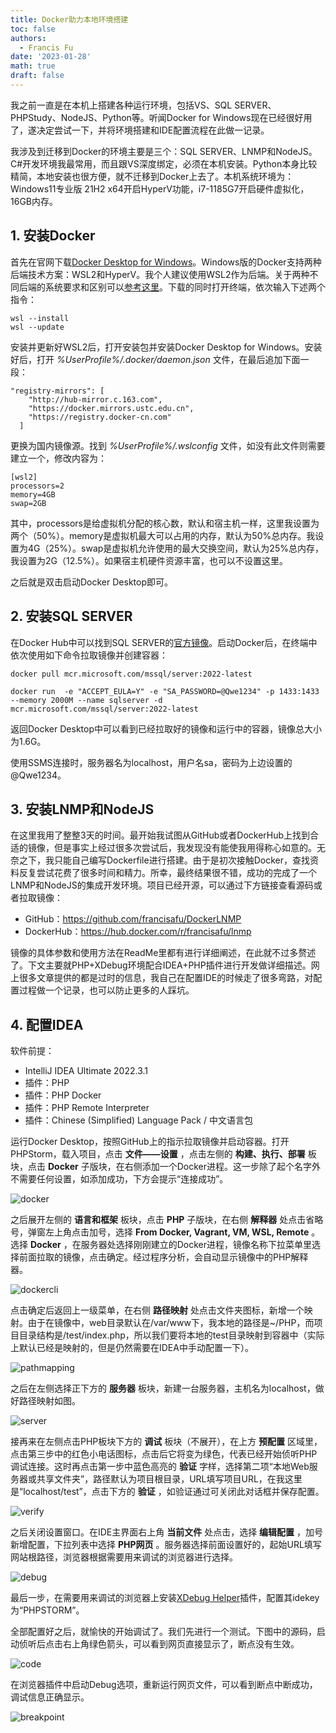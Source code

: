 ```yaml
---
title: Docker助力本地环境搭建
toc: false
authors:
  - Francis Fu
date: '2023-01-28'
math: true
draft: false
---
```


我之前一直是在本机上搭建各种运行环境，包括VS、SQL SERVER、PHPStudy、NodeJS、Python等。听闻Docker for Windows现在已经很好用了，遂决定尝试一下，并将环境搭建和IDE配置流程在此做一记录。

<!--more-->

我涉及到迁移到Docker的环境主要是三个：SQL SERVER、LNMP和NodeJS。C#开发环境我最常用，而且跟VS深度绑定，必须在本机安装。Python本身比较精简，本地安装也很方便，就不迁移到Docker上去了。本机系统环境为：Windows11专业版 21H2 x64开启HyperV功能，i7-1185G7开启硬件虚拟化，16GB内存。

## 1. 安装Docker

首先在官网下载[Docker Desktop for Windows](https://www.docker.com/products/docker-desktop/)。Windows版的Docker支持两种后端技术方案：WSL2和HyperV。我个人建议使用WSL2作为后端。关于两种不同后端的系统要求和区别可以[参考这里](https://docs.docker.com/desktop/install/windows-install/)。下载的同时打开终端，依次输入下述两个指令：

```
wsl --install
wsl --update
```

安装并更新好WSL2后，打开安装包并安装Docker Desktop for Windows。安装好后，打开 *%UserProfile%/.docker/daemon.json* 文件，在最后追加下面一段：

```
"registry-mirrors": [
    "http://hub-mirror.c.163.com",
    "https://docker.mirrors.ustc.edu.cn",
    "https://registry.docker-cn.com"
  ]
```

更换为国内镜像源。找到 *%UserProfile%/.wslconfig* 文件，如没有此文件则需要建立一个，修改内容为：

```config
[wsl2]
processors=2
memory=4GB
swap=2GB
```

其中，processors是给虚拟机分配的核心数，默认和宿主机一样，这里我设置为两个（50%）。memory是虚拟机最大可以占用的内存，默认为50%总内存。我设置为4G（25%）。swap是虚拟机允许使用的最大交换空间，默认为25%总内存，我设置为2G（12.5%）。如果宿主机硬件资源丰富，也可以不设置这里。

之后就是双击启动Docker Desktop即可。

## 2. 安装SQL SERVER

在Docker Hub中可以找到SQL SERVER的[官方镜像](https://hub.docker.com/_/microsoft-mssql-server)。启动Docker后，在终端中依次使用如下命令拉取镜像并创建容器：

```
docker pull mcr.microsoft.com/mssql/server:2022-latest

docker run  -e "ACCEPT_EULA=Y" -e "SA_PASSWORD=@Qwe1234" -p 1433:1433  --memory 2000M --name sqlserver -d mcr.microsoft.com/mssql/server:2022-latest
```

返回Docker Desktop中可以看到已经拉取好的镜像和运行中的容器，镜像总大小为1.6G。

使用SSMS连接时，服务器名为localhost，用户名sa，密码为上边设置的@Qwe1234。

## 3. 安装LNMP和NodeJS

在这里我用了整整3天的时间。最开始我试图从GitHub或者DockerHub上找到合适的镜像，但是事实上经过很多次尝试后，我发现没有能使我用得称心如意的。无奈之下，我只能自己编写Dockerfile进行搭建。由于是初次接触Docker，查找资料反复尝试花费了很多时间和精力。所幸，最终结果很不错，成功的完成了一个LNMP和NodeJS的集成开发环境。项目已经开源，可以通过下方链接查看源码或者拉取镜像：

* GitHub：https://github.com/francisafu/DockerLNMP
* DockerHub：https://hub.docker.com/r/francisafu/lnmp

镜像的具体参数和使用方法在ReadMe里都有进行详细阐述，在此就不过多赘述了。下文主要就PHP+XDebug环境配合IDEA+PHP插件进行开发做详细描述。网上很多文章提供的都是过时的信息，我自己在配置IDE的时候走了很多弯路，对配置过程做一个记录，也可以防止更多的人踩坑。

## 4. 配置IDEA

软件前提：

* IntelliJ IDEA Ultimate 2022.3.1
* 插件：PHP
* 插件：PHP Docker
* 插件：PHP Remote Interpreter
* 插件：Chinese ​(Simplified)​ Language Pack / 中文语言包

运行Docker Desktop，按照GitHub上的指示拉取镜像并启动容器。打开PHPStorm，载入项目，点击 **文件——设置** ，点击左侧的 **构建、执行、部署** 板块，点击 **Docker** 子版块，在右侧添加一个Docker进程。这一步除了起个名字外不需要任何设置，如添加成功，下方会提示“连接成功”。

![docker](/images/Docker助力本地环境搭建/docker.png)

之后展开左侧的 **语言和框架** 板块，点击 **PHP** 子版块，在右侧 **解释器** 处点击省略号，弹窗左上角点击加号，选择 **From Docker, Vagrant, VM, WSL, Remote** 。选择 **Docker** ，在服务器处选择刚刚建立的Docker进程，镜像名称下拉菜单里选择前面拉取的镜像，点击确定。经过程序分析，会自动显示镜像中的PHP解释器。

![dockercli](/images/Docker助力本地环境搭建/dockercli.png)

点击确定后返回上一级菜单，在右侧 **路径映射** 处点击文件夹图标，新增一个映射。由于在镜像中，web目录默认在/var/www下，我本地的路径是~/PHP，而项目目录结构是/test/index.php，所以我们要将本地的test目录映射到容器中（实际上默认已经是映射的，但是仍然需要在IDEA中手动配置一下）。

![pathmapping](/images/Docker助力本地环境搭建/pathmapping.png)

之后在左侧选择正下方的 **服务器** 板块，新建一台服务器，主机名为localhost，做好路径映射如图。

![server](/images/Docker助力本地环境搭建/server.png)

接再来在左侧点击PHP板块下方的 **调试** 板块（不展开），在上方 **预配置** 区域里，点击第三步中的红色小电话图标，点击后它将变为绿色，代表已经开始侦听PHP调试连接。这时再点击第一步中蓝色高亮的 **验证** 字样，选择第二项“本地Web服务器或共享文件夹”，路径默认为项目根目录，URL填写项目URL，在我这里是“localhost/test”，点击下方的 **验证** ，如验证通过可关闭此对话框并保存配置。

![verify](/images/Docker助力本地环境搭建/verify.png)

之后关闭设置窗口。在IDE主界面右上角 **当前文件** 处点击，选择 **编辑配置** ，加号新增配置，下拉列表中选择 **PHP网页** 。服务器选择前面设置好的，起始URL填写网站根路径，浏览器根据需要用来调试的浏览器进行选择。

![debug](/images/Docker助力本地环境搭建/debug.png)

最后一步，在需要用来调试的浏览器上安装[XDebug Helper](https://www.jetbrains.com/help/phpstorm/browser-debugging-extensions.html)插件，配置其idekey为“PHPSTORM”。

全部配置好之后，就愉快的开始调试了。我们先进行一个测试。下图中的源码，启动侦听后点击右上角绿色箭头，可以看到网页直接显示了，断点没有生效。

![code](/images/Docker助力本地环境搭建/code.png)

在浏览器插件中启动Debug选项，重新运行网页文件，可以看到断点中断成功，调试信息正确显示。

![breakpoint](/images/Docker助力本地环境搭建/breakpoint.png)
